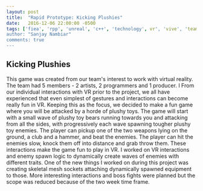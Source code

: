 ```yaml
---
layout: post
title:  "Rapid Prototype: Kicking Plushies"
date:   2016-12-06 22:00:00 -0500
tags: ['fiea', 'rpp', 'unreal', 'c++', 'technology', vr', 'vive', 'team']
author: "Sanjay Nambiar"
comments: true
---
```


## Kicking Plushies

This game was created from our team's interest to work with virtual reality. The team had 5 members - 2 artists, 2 programmers and 1 producer. I From our individual interactions with VR prior to the project, we all have experienced that even simplest of gestures and interactions can
become really fun in VR. Keeping this as the focus, we decided to make a fun game where you will be attacked by a horde of plushy toys. The game will start with a small wave of plushy toy bears running towards you and attacking from all the sides, with progressively each wave spawning tougher plushy toy enemies. The player can pickup one of the two weapons lying on the ground, a club and a hammer, and beat the enemies. The
player can hit the enemies slow, knock them off into distance and grab throw them. These interactions make the game fun to play in VR. I worked on
VR interactions and enemy spawn logic to dynamically create waves of enemies with different traits. One of the new things I worked on during this
project was creating skeletal mesh sockets attaching dynamically spawned equipment to those. More interesting interactions and boss fights were planned but the scope was reduced because of the two week time frame.